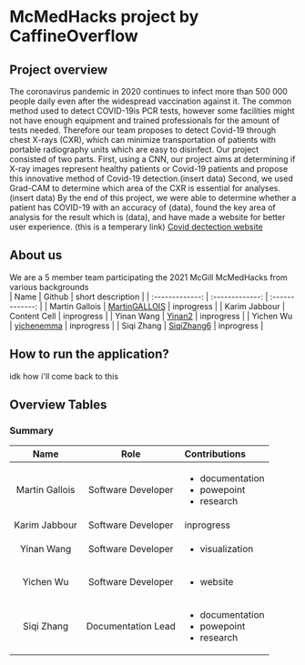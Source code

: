 # McMedHacks project by CaffineOverflow
## Project overview
The coronavirus pandemic in 2020 continues to infect more than 500 000 people daily even after the widespread vaccination against it. The common method used to detect COVID-19is PCR tests, however some facilities might not have enough equipment and trained professionals for the amount of tests needed. Therefore our team proposes to detect Covid-19 through chest X-rays (CXR), which can minimize transportation of patients with portable radiography units which are easy to disinfect. Our project consisted of two parts. First, using a CNN, our project aims at determining if X-ray images represent healthy patients or Covid-19 patients and propose this innovative method of Covid-19 detection.(insert data) Second, we used Grad-CAM to determine which area of the CXR is essential for analyses. (insert data) By the end of this project, we were able to determine whether a patient has COVID-19 with an accuracy of (data), found the key area of analysis for the result which is (data), and have made a website for better user experience. (this is a temperary link) [Covid dectection website](https://colab.research.google.com/drive/1ynLocwqY2qQDmc8wiGLGZIG-zXGdPihy?usp=sharing&fbclid=IwAR3OSzlqmsstiniA3Nd_5DYmYwigAnuSTuZKZf449ZZNzB8cKn11cq3gxRM#scrollTo=rOp3m4ZMrLoG) <br>

## About us
We are a 5 member team participating the 2021 McGill McMedHacks from various backgrounds <br>
| Name  | Github | short description |
| :-------------: | :-------------: | :-------------: |
| Martin Gallois | [MartinGALLOIS](https://github.com/MartinGALLOIS?fbclid=IwAR1Bzrqgvs0D_Znk72tqHW4RRW3j--UQi03sEIBCpiXFVC6CceBPrBiy4MA)  | inprogress |
| Karim Jabbour | Content Cell  | inprogress |
| Yinan Wang | [Yinan2](https://github.com/Yinan2?fbclid=IwAR1D6W03oxjX3rh9HjmwYjgN5YICFlua5fgP0pWcjXMsl0qlQose8ZKxEa0)  | inprogress |
| Yichen Wu | [yichenemma](https://github.com/yichenemma)  | inprogress |
| Siqi Zhang | [SiqiZhang6](https://github.com/SiqiZhang6)  | inprogress |

## How to run the application?
idk how i'll come back to this 
<br>

## Overview Tables
### Summary
| Name  | Role | Contributions |
| :-------------: | :-------------: | :------------- |
| Martin Gallois | Software Developer  | <ul><li>documentation</li><li>powepoint</li><li>research</li></ul> |
| Karim Jabbour | Software Developer  | inprogress |
| Yinan Wang | Software Developer  | <ul><li>visualization</li></ul> |
| Yichen Wu | Software Developer  | <ul><li>website</li></ul> |
| Siqi Zhang | Documentation Lead  | <ul><li>documentation</li><li>powepoint</li><li>research</li></ul>|
<br>
